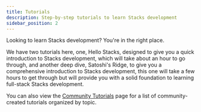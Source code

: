 ```yaml
---
title: Tutorials
description: Step-by-step tutorials to learn Stacks development
sidebar_position: 2
---
```

Looking to learn Stacks development? You're in the right place.

We have two tutorials here, one, Hello Stacks, designed to give you a quick introduction to Stacks development, which will take about an hour to go through, and another deep dive, Satoshi's Ridge, to give you a comprehensive introduction to Stacks development, this one will take a few hours to get through but will provide you with a solid foundation to learning full-stack Stacks development.

You can also view the [Community Tutorials](./community-tutorials) page for a list of community-created tutorials organized by topic.
